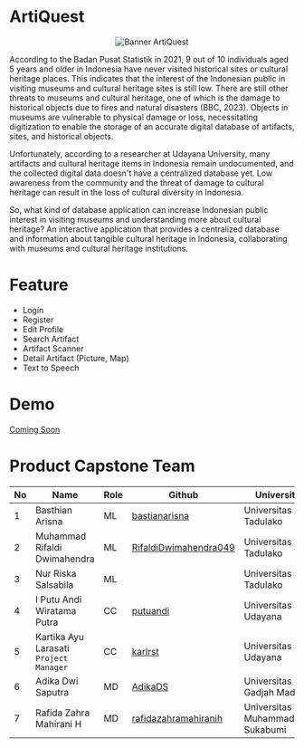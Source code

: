 # ArtiQuest
<div align="center">
  <img src="https://github.com/Arti-Quest-Bangkit-Capstone/.github/assets/88192847/c145b3ee-040e-4fa5-9f36-bf12553f3657" alt="Banner ArtiQuest">
</div><p></p>


According to the Badan Pusat Statistik in 2021, 9 out of 10 individuals aged 5 years and older in Indonesia have never visited historical sites or cultural heritage places. This indicates that the interest of the Indonesian public in visiting museums and cultural heritage sites is still low. There are still other threats to museums and cultural heritage, one of which is the damage to historical objects due to fires and natural disasters (BBC, 2023). Objects in museums are vulnerable to physical damage or loss, necessitating digitization to enable the storage of an accurate digital database of artifacts, sites, and historical objects.

Unfortunately, according to a researcher at Udayana University, many artifacts and cultural heritage items in Indonesia remain undocumented, and the collected digital data doesn't have a centralized database yet. Low awareness from the community and the threat of damage to cultural heritage can result in the loss of cultural diversity in Indonesia.

So, what kind of database application can increase Indonesian public interest in visiting museums and understanding more about cultural heritage? An interactive application that provides a centralized database and information about tangible cultural heritage in Indonesia, collaborating with museums and cultural heritage institutions.


# Feature
* Login 
* Register
* Edit Profile
* Search Artifact
* Artifact Scanner
* Detail Artifact (Picture, Map)
* Text to Speech

# Demo
[Coming Soon]()

# Product Capstone Team
| No | Name | Role | Github | University |
| --- | --- | --- | --- | --- |
| 1 | Basthian Arisna | ML | [bastianarisna](https://github.com/losthope14) | Universitas Tadulako |
| 2 | Muhammad Rifaldi Dwimahendra | ML | [RifaldiDwimahendra049](https://github.com/RifaldiDwimahendra049) | Universitas Tadulako |
| 3 | Nur Riska Salsabila | ML | []() | Universitas Tadulako |
| 4 | I Putu Andi Wiratama Putra | CC | [putuandi](https://github.com/putuandi) | Universitas Udayana |
| 5 | Kartika Ayu Larasati `Project Manager` | CC | [karlrst](https://github.com/karlrst) | Universitas Udayana |
| 6 | Adika Dwi Saputra | MD | [AdikaDS](https://github.com/AdikaDS) | Universitas Gadjah Mada |
| 7 | Rafida Zahra Mahirani H | MD | [rafidazahramahiranih](https://github.com/rafidazahramahiranih) | Universitas Muhammadiyah Sukabumi |
